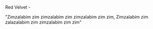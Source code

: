 Red Velvet -

"Zimzalabim zim zimzalabim zim zimzalabim zim zim, Zimzalabim zim zalazalabim zim zimzalabim zim zim"
